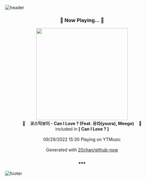 ![header](https://capsule-render.vercel.app/api?type=wave&height=170&section=header&text=Hi.%20I'm%20SHIFT&fontColor=090707&fontAlignX=45&fontAlignY=65&fontSize=100)

<h3 align="center">🎵 Now Playing... 🎵</h3>
<p align="center">
  <a href="https://music.youtube.com/watch?v=HmKgFJGn46Q">
    <img width="300" src="https://lh3.googleusercontent.com/_0O2hXESFPU5IsfW3TyMNTHM8QpdffDOaL2If2O1UKtYkLSzpT1zxXUFgMi5qmorFya_6JKmmwuyJsV1TQ">
  </a>
  <br>
  🎵&nbsp&nbsp&nbsp <b>코스믹보이 - Can I Love ? (Feat. 유라(youra), Meego)</b> &nbsp&nbsp&nbsp🎵
  <br>
  included in <b>[ Can I Love ? ]</b>
  
  <br />
  <br />
  09/29/2022 15:30 Playing on YTMusic
  <br />
  <br />
  Generated with <a href="https://github.com/20chan/github-now">20chan/github-now</a>
</p>

<h3 align="center">•••</h3>

![footer](https://capsule-render.vercel.app/api?type=wave&height=150&section=footer)
